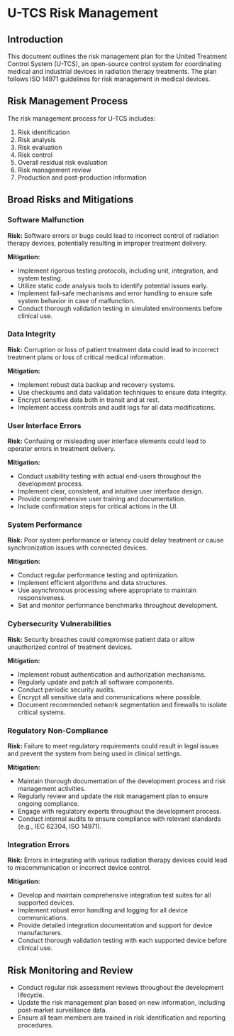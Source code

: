 # U-TCS Risk Management

## Introduction

This document outlines the risk management plan for the United Treatment Control System (U-TCS), an open-source control system for coordinating medical and industrial devices in radiation therapy treatments. The plan follows ISO 14971 guidelines for risk management in medical devices.

## Risk Management Process

The risk management process for U-TCS includes:
1. Risk identification
2. Risk analysis
3. Risk evaluation
4. Risk control
5. Overall residual risk evaluation
6. Risk management review
7. Production and post-production information

## Broad Risks and Mitigations

### Software Malfunction

**Risk:** Software errors or bugs could lead to incorrect control of radiation therapy devices, potentially resulting in improper treatment delivery.

**Mitigation:**
- Implement rigorous testing protocols, including unit, integration, and system testing.
- Utilize static code analysis tools to identify potential issues early.
- Implement fail-safe mechanisms and error handling to ensure safe system behavior in case of malfunction.
- Conduct thorough validation testing in simulated environments before clinical use.

### Data Integrity

**Risk:** Corruption or loss of patient treatment data could lead to incorrect treatment plans or loss of critical medical information.

**Mitigation:**
- Implement robust data backup and recovery systems.
- Use checksums and data validation techniques to ensure data integrity.
- Encrypt sensitive data both in transit and at rest.
- Implement access controls and audit logs for all data modifications.

### User Interface Errors

**Risk:** Confusing or misleading user interface elements could lead to operator errors in treatment delivery.

**Mitigation:**
- Conduct usability testing with actual end-users throughout the development process.
- Implement clear, consistent, and intuitive user interface design.
- Provide comprehensive user training and documentation.
- Include confirmation steps for critical actions in the UI.

### System Performance

**Risk:** Poor system performance or latency could delay treatment or cause synchronization issues with connected devices.

**Mitigation:**
- Conduct regular performance testing and optimization.
- Implement efficient algorithms and data structures.
- Use asynchronous processing where appropriate to maintain responsiveness.
- Set and monitor performance benchmarks throughout development.

### Cybersecurity Vulnerabilities

**Risk:** Security breaches could compromise patient data or allow unauthorized control of treatment devices.

**Mitigation:**
- Implement robust authentication and authorization mechanisms.
- Regularly update and patch all software components.
- Conduct periodic security audits.
- Encrypt all sensitive data and communications where possible.
- Document recommended network segmentation and firewalls to isolate critical systems.

### Regulatory Non-Compliance

**Risk:** Failure to meet regulatory requirements could result in legal issues and prevent the system from being used in clinical settings.

**Mitigation:**
- Maintain thorough documentation of the development process and risk management activities.
- Regularly review and update the risk management plan to ensure ongoing compliance.
- Engage with regulatory experts throughout the development process.
- Conduct internal audits to ensure compliance with relevant standards (e.g., IEC 62304, ISO 14971).

### Integration Errors

**Risk:** Errors in integrating with various radiation therapy devices could lead to miscommunication or incorrect device control.

**Mitigation:**
- Develop and maintain comprehensive integration test suites for all supported devices.
- Implement robust error handling and logging for all device communications.
- Provide detailed integration documentation and support for device manufacturers.
- Conduct thorough validation testing with each supported device before clinical use.

## Risk Monitoring and Review

- Conduct regular risk assessment reviews throughout the development lifecycle.
- Update the risk management plan based on new information, including post-market surveillance data.
- Ensure all team members are trained in risk identification and reporting procedures.
